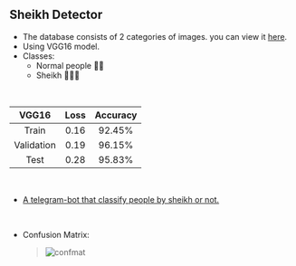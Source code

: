 ## Sheikh Detector
- The database consists of 2 categories of images. you can view it <a href='#'>here</a>.
- Using VGG16 model.
- Classes:
  - Normal people 👨🏻
  - Sheikh 👳🏻‍♂️

</br>

|  VGG16               | Loss               | Accuracy          |
| :------------------: | :----------------: | :---------------: |
| Train                |  0.16              |   92.45%          |
| Validation           |  0.19              |   96.15%          |
| Test                 |  0.28              |   95.83%          |

</br>

- <a href='http://t.me/isHeSheikhbot'>A telegram-bot that classify people by sheikh or not.</a>

</br>

- Confusion Matrix:
  > ![confmat](https://user-images.githubusercontent.com/77120507/158569528-8188f50f-c95f-452d-9f2d-b16e09c4783d.png)
